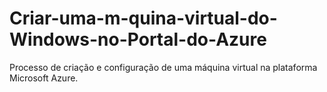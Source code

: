 # Criar-uma-m-quina-virtual-do-Windows-no-Portal-do-Azure
Processo de criação e configuração de uma máquina virtual na plataforma Microsoft Azure. 
